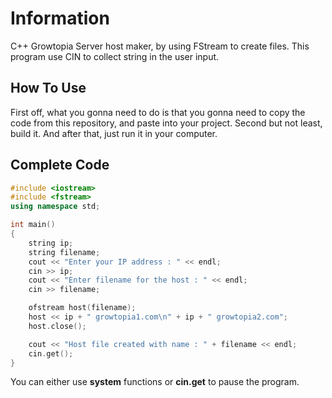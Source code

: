 # Information
C++ Growtopia Server host maker, by using FStream to create files.
This program use CIN to collect string in the user input.
## How To Use
First off, what you gonna need to do is that you gonna need to copy the code from this repository, and paste into your project.
Second but not least, build it.
And after that, just run it in your computer.
## Complete Code
```cpp
#include <iostream>
#include <fstream>
using namespace std;

int main()
{
    string ip;
    string filename;
    cout << "Enter your IP address : " << endl;
    cin >> ip;
    cout << "Enter filename for the host : " << endl;
    cin >> filename;

    ofstream host(filename);
    host << ip + " growtopia1.com\n" + ip + " growtopia2.com";
    host.close();

    cout << "Host file created with name : " + filename << endl;
    cin.get();
}
```
You can either use **system** functions or **cin.get** to pause the program.
